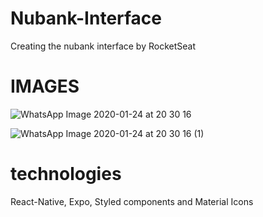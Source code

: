 # Nubank-Interface
Creating the nubank interface by RocketSeat

# IMAGES
![WhatsApp Image 2020-01-24 at 20 30 16](https://user-images.githubusercontent.com/37390930/73111249-6a00e600-3ee8-11ea-8c0f-bc3aca104aeb.jpeg)




![WhatsApp Image 2020-01-24 at 20 30 16 (1)](https://user-images.githubusercontent.com/37390930/73111287-9452a380-3ee8-11ea-8960-d1999c153483.jpeg)



# technologies

React-Native, Expo, Styled components and Material Icons
